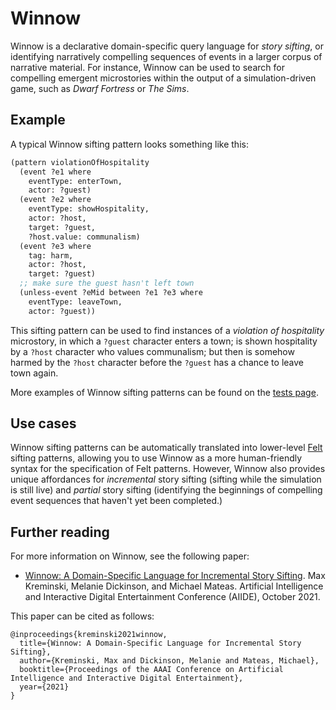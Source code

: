 # Winnow
Winnow is a declarative domain-specific query language for _story sifting_, or identifying narratively compelling sequences of events in a larger corpus of narrative material. For instance, Winnow can be used to search for compelling emergent microstories within the output of a simulation-driven game, such as _Dwarf Fortress_ or _The Sims_.

## Example
A typical Winnow sifting pattern looks something like this:

```clj
(pattern violationOfHospitality
  (event ?e1 where
    eventType: enterTown,
    actor: ?guest)
  (event ?e2 where
    eventType: showHospitality,
    actor: ?host,
    target: ?guest,
    ?host.value: communalism)
  (event ?e3 where
    tag: harm,
    actor: ?host,
    target: ?guest)
  ;; make sure the guest hasn't left town
  (unless-event ?eMid between ?e1 ?e3 where
    eventType: leaveTown,
    actor: ?guest))
```

This sifting pattern can be used to find instances of a _violation of hospitality_ microstory, in which a `?guest` character enters a town; is shown hospitality by a `?host` character who values communalism; but then is somehow harmed by the `?host` character before the `?guest` has a chance to leave town again.

More examples of Winnow sifting patterns can be found on the [tests page](https://mkremins.github.io/winnow/tests.html).

## Use cases
Winnow sifting patterns can be automatically translated into lower-level [Felt](https://github.com/mkremins/felt) sifting patterns, allowing you to use Winnow as a more human-friendly syntax for the specification of Felt patterns. However, Winnow also provides unique affordances for _incremental_ story sifting (sifting while the simulation is still live) and _partial_ story sifting (identifying the beginnings of compelling event sequences that haven't yet been completed.)

## Further reading

For more information on Winnow, see the following paper:

* [Winnow: A Domain-Specific Language for Incremental Story Sifting](https://mkremins.github.io/publications/Winnow_AIIDE2021.pdf). Max Kreminski, Melanie Dickinson, and Michael Mateas. Artificial Intelligence and Interactive Digital Entertainment Conference (AIIDE), October 2021.

This paper can be cited as follows:

```
@inproceedings{kreminski2021winnow,
  title={Winnow: A Domain-Specific Language for Incremental Story Sifting},
  author={Kreminski, Max and Dickinson, Melanie and Mateas, Michael},
  booktitle={Proceedings of the AAAI Conference on Artificial Intelligence and Interactive Digital Entertainment},
  year={2021}
}
```
